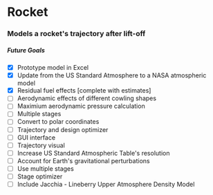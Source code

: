 # Rocket
### Models a rocket's trajectory after lift-off
##### Future Goals
- [x] Prototype model in Excel
- [x] Update from the US Standard Atmosphere to a NASA atmospheric model
- [x] Residual fuel effects [complete with estimates]
- [ ] Aerodynamic effects of different cowling shapes
- [ ] Maximium aerodynamic pressure calculation
- [ ] Multiple stages
- [ ] Convert to polar coordinates
- [ ] Trajectory and design optimizer
- [ ] GUI interface
- [ ] Trajectory visual
- [ ] Increase US Standard Atmospheric Table's resolution
- [ ] Account for Earth's gravitational perturbations
- [ ] Use multiple stages
- [ ] Stage optimizer
- [ ] Include Jacchia - Lineberry Upper Atmosphere Density Model
